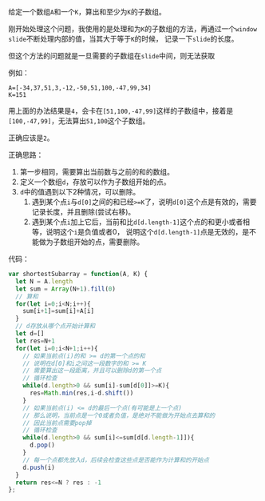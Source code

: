 给定一个数组`A`和一个`K`，算出和至少为`K`的子数组。

刚开始处理这个问题，我使用的是处理和为`K`的子数组的方法，再通过一个`window slide`不断处理内部的值，当其大于等于`K`的时候，
记录一下`slide`的长度。

但这个方法的问题就是一旦需要的子数组在`slide`中间，则无法获取

例如：
```
A=[-34,37,51,3,-12,-50,51,100,-47,99,34]
K=151
```

用上面的办法结果是`4`，会卡在`[51,100,-47,99]`这样的子数组中，接着是`[100,-47,99]`，无法算出`51,100`这个子数组。

正确应该是`2`。

正确思路：
1. 第一步相同，需要算出当前数与之前的和的数组。
2. 定义一个数组`d`，存放可以作为子数组开始的点。
3. `d`中的值遇到以下2种情况，可以删除。
    1. 遇到某个点`i`与`d[0]`之间的和已经`>=K`了，说明`d[0]`这个点是有效的，需要记录长度，并且删除(尝试右移)。
    2. 遇到某个点`i`加上它后，当前和比`d[d.length-1]`这个点的和更小或者相等，说明这个`i`是负值或者0，
    说明这个`d[d.length-1]`点是无效的，是不能做为子数组开始的点，需要删除。
    
代码：
```js
var shortestSubarray = function(A, K) {
  let N = A.length
  let sum = Array(N+1).fill(0)
  // 算和
  for(let i=0;i<N;i++){
    sum[i+1]=sum[i]+A[i]
  }
  // d存放从哪个点开始计算和
  let d=[]
  let res=N+1
  for(let i=0;i<N+1;i++){
    // 如果当前点(i)的和 >= d的第一个点的和
    // 说明在d[0]和i之间这一段数字的和 >= K
    // 需要算出这一段距离，并且可以删除d的第一个点
    // 循环检查
    while(d.length>0 && sum[i]-sum[d[0]]>=K){
      res=Math.min(res,i-d.shift())
    }
    // 如果当前点(i) <= d的最后一个点(有可能是上一个点)
    // 那么说明，当前点是一个0或者负值，是绝对不能做为开始点去算和的
    // 因此当前点需要pop掉
    // 循环检查
    while(d.length>0 && sum[i]<=sum[d[d.length-1]]){
      d.pop()
    }
    // 每一个点都先放入d，后续会检查这些点是否能作为计算和的开始点
    d.push(i)
  }
  return res<=N ? res : -1
};
```